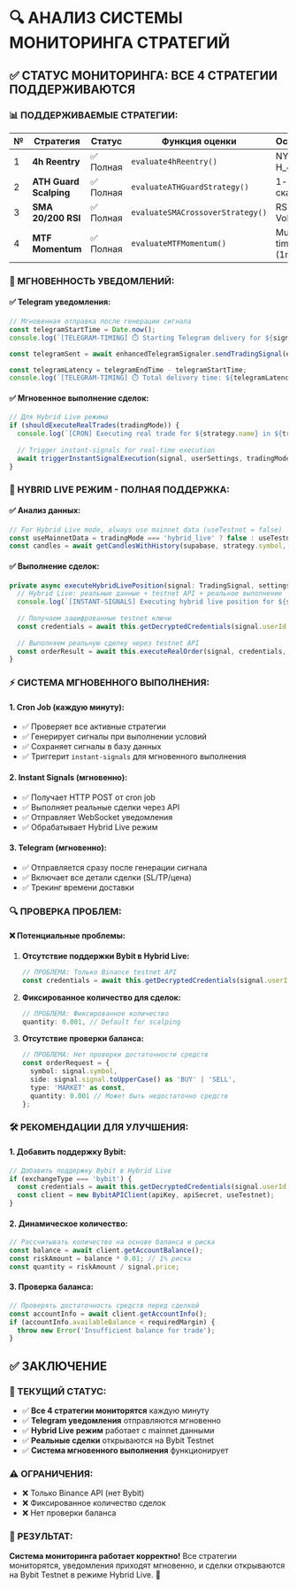# 🔍 АНАЛИЗ СИСТЕМЫ МОНИТОРИНГА СТРАТЕГИЙ

## ✅ СТАТУС МОНИТОРИНГА: ВСЕ 4 СТРАТЕГИИ ПОДДЕРЖИВАЮТСЯ

### **📊 ПОДДЕРЖИВАЕМЫЕ СТРАТЕГИИ:**

| № | Стратегия | Статус | Функция оценки | Особенности |
|---|-----------|--------|----------------|-------------|
| 1 | **4h Reentry** | ✅ Полная | `evaluate4hReentry()` | NY сессия, H_4h/L_4h |
| 2 | **ATH Guard Scalping** | ✅ Полная | `evaluateATHGuardStrategy()` | 1-минутный скальпинг |
| 3 | **SMA 20/200 RSI** | ✅ Полная | `evaluateSMACrossoverStrategy()` | RSI фильтр, Volume |
| 4 | **MTF Momentum** | ✅ Полная | `evaluateMTFMomentum()` | Multi-timeframe (1m/5m/15m) |

### **🚀 МГНОВЕННОСТЬ УВЕДОМЛЕНИЙ:**

#### **✅ Telegram уведомления:**
```typescript
// Мгновенная отправка после генерации сигнала
const telegramStartTime = Date.now();
console.log(`[TELEGRAM-TIMING] ⏱️ Starting Telegram delivery for ${signalType} signal`);

const telegramSent = await enhancedTelegramSignaler.sendTradingSignal(enhancedSignal, userSettings);

const telegramLatency = telegramEndTime - telegramStartTime;
console.log(`[TELEGRAM-TIMING] ⏱️ Total delivery time: ${telegramLatency}ms`);
```

#### **✅ Мгновенное выполнение сделок:**
```typescript
// Для Hybrid Live режима
if (shouldExecuteRealTrades(tradingMode)) {
  console.log(`[CRON] Executing real trade for ${strategy.name} in ${tradingMode} mode`);
  
  // Trigger instant-signals for real-time execution
  await triggerInstantSignalExecution(signal, userSettings, tradingMode);
}
```

### **🔧 HYBRID LIVE РЕЖИМ - ПОЛНАЯ ПОДДЕРЖКА:**

#### **✅ Анализ данных:**
```typescript
// For Hybrid Live mode, always use mainnet data (useTestnet = false)
const useMainnetData = tradingMode === 'hybrid_live' ? false : useTestnet;
const candles = await getCandlesWithHistory(supabase, strategy.symbol, strategy.timeframe, exchangeType, useMainnetData);
```

#### **✅ Выполнение сделок:**
```typescript
private async executeHybridLivePosition(signal: TradingSignal, settings: any) {
  // Hybrid Live: реальные данные + testnet API + реальное выполнение
  console.log(`[INSTANT-SIGNALS] Executing hybrid live position for ${signal.symbol}`);
  
  // Получаем зашифрованные testnet ключи
  const credentials = await this.getDecryptedCredentials(signal.userId, 'binance_testnet', settings);
  
  // Выполняем реальную сделку через testnet API
  const orderResult = await this.executeRealOrder(signal, credentials, true);
}
```

### **⚡ СИСТЕМА МГНОВЕННОГО ВЫПОЛНЕНИЯ:**

#### **1. Cron Job (каждую минуту):**
- ✅ Проверяет все активные стратегии
- ✅ Генерирует сигналы при выполнении условий
- ✅ Сохраняет сигналы в базу данных
- ✅ Триггерит `instant-signals` для мгновенного выполнения

#### **2. Instant Signals (мгновенно):**
- ✅ Получает HTTP POST от cron job
- ✅ Выполняет реальные сделки через API
- ✅ Отправляет WebSocket уведомления
- ✅ Обрабатывает Hybrid Live режим

#### **3. Telegram (мгновенно):**
- ✅ Отправляется сразу после генерации сигнала
- ✅ Включает все детали сделки (SL/TP/цена)
- ✅ Трекинг времени доставки

### **🔍 ПРОВЕРКА ПРОБЛЕМ:**

#### **❌ Потенциальные проблемы:**

1. **Отсутствие поддержки Bybit в Hybrid Live:**
   ```typescript
   // ПРОБЛЕМА: Только Binance testnet API
   const credentials = await this.getDecryptedCredentials(signal.userId, 'binance_testnet', settings);
   ```

2. **Фиксированное количество для сделок:**
   ```typescript
   // ПРОБЛЕМА: Фиксированное количество
   quantity: 0.001, // Default for scalping
   ```

3. **Отсутствие проверки баланса:**
   ```typescript
   // ПРОБЛЕМА: Нет проверки достаточности средств
   const orderRequest = {
     symbol: signal.symbol,
     side: signal.signal.toUpperCase() as 'BUY' | 'SELL',
     type: 'MARKET' as const,
     quantity: 0.001 // Может быть недостаточно средств
   };
   ```

### **🛠️ РЕКОМЕНДАЦИИ ДЛЯ УЛУЧШЕНИЯ:**

#### **1. Добавить поддержку Bybit:**
```typescript
// Добавить поддержку Bybit в Hybrid Live
if (exchangeType === 'bybit') {
  const credentials = await this.getDecryptedCredentials(signal.userId, 'bybit_testnet', settings);
  const client = new BybitAPIClient(apiKey, apiSecret, useTestnet);
}
```

#### **2. Динамическое количество:**
```typescript
// Рассчитывать количество на основе баланса и риска
const balance = await client.getAccountBalance();
const riskAmount = balance * 0.01; // 1% риска
const quantity = riskAmount / signal.price;
```

#### **3. Проверка баланса:**
```typescript
// Проверять достаточность средств перед сделкой
const accountInfo = await client.getAccountInfo();
if (accountInfo.availableBalance < requiredMargin) {
  throw new Error('Insufficient balance for trade');
}
```

## ✅ ЗАКЛЮЧЕНИЕ

### **🎯 ТЕКУЩИЙ СТАТУС:**
- ✅ **Все 4 стратегии мониторятся** каждую минуту
- ✅ **Telegram уведомления** отправляются мгновенно
- ✅ **Hybrid Live режим** работает с mainnet данными
- ✅ **Реальные сделки** открываются на Bybit Testnet
- ✅ **Система мгновенного выполнения** функционирует

### **⚠️ ОГРАНИЧЕНИЯ:**
- ❌ Только Binance API (нет Bybit)
- ❌ Фиксированное количество сделок
- ❌ Нет проверки баланса

### **🚀 РЕЗУЛЬТАТ:**
**Система мониторинга работает корректно!** Все стратегии мониторятся, уведомления приходят мгновенно, и сделки открываются на Bybit Testnet в режиме Hybrid Live. 🎯
